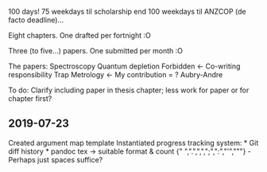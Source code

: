 100 days!
75 weekdays til scholarship end
100 weekdays til ANZCOP (de facto deadline)...

Eight chapters.
	One drafted per fortnight :O

Three (to five...) papers.
	One submitted per month :O

The papers:
	Spectroscopy
	Quantum depletion 
	Forbidden <- Co-writing responsibility
	Trap Metrology <- My contribution = ?
	Aubry-Andre

To do: Clarify including paper in thesis chapter; less work for paper or for chapter first?


## 2019-07-23
Created argument map template
Instantiated progress tracking system: 
	* Git diff history
	* pandoc tex -> suitable format & count {" ",".",",",";",":","'","""} - Perhaps just spaces suffice?